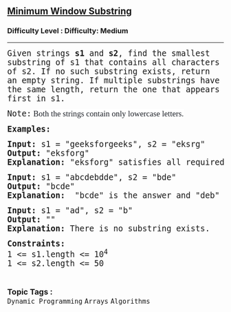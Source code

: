 <h2><a href="https://www.geeksforgeeks.org/problems/minimum-window-subsequence/1?page=1&difficulty=Medium&status=unsolved&sortBy=submissions">Minimum Window Substring</a></h2><h3>Difficulty Level : Difficulty: Medium</h3><hr><div class="problems_problem_content__Xm_eO"><p dir="ltr"><span style="font-size: 14pt; font-family: 'andale mono', monospace;"><span style="font-family: andale mono, monospace;">Given strings <strong>s1</strong> and <strong>s2</strong>, find the smallest substring of s1 that contains all characters of s2. If no such substring exists, return an empty string. If multiple substrings have the same length, return the one that appears first in s1.</span></span></p>
<p dir="ltr"><span style="font-size: 14pt;"><span style="font-family: 'andale mono', monospace;">Note:</span><span style="background-color: #ffffff; color: #1e2229; font-family: Nunito;">&nbsp;Both the strings contain only lowercase letters.</span></span></p>
<p dir="ltr"><span style="font-size: 14pt; font-family: 'andale mono', monospace;"><strong>Examples:</strong></span></p>
<pre><span style="font-size: 14pt; font-family: 'andale mono', monospace;"><strong>Input:</strong> s1 = "geeksforgeeks", s2 = "eksrg"
<strong>Output: </strong>"eksforg"
<strong>Explanation: </strong>"eksforg" satisfies all required conditions. str2 is its subsequence and it is longest and leftmost among all possible valid substrings of str1.
</span></pre>
<pre><span style="font-size: 14pt; font-family: 'andale mono', monospace;"><strong>Input:</strong> s1 = "abcdebdde", s2 = "bde" <br><strong>Output: </strong>"bcde"</span><br><span style="font-size: 14pt;"><strong style="font-family: 'andale mono', monospace;">Explanation: </strong><span style="font-family: andale mono, monospace;"> "bcde" is the answer and "deb" is not a smaller window because the elements in the window must occur in order.<br></span></span></pre>
<pre><span style="font-family: 'andale mono', monospace; font-size: 14pt;"><strong>Input:</strong> s1 = "ad", s2 = "b" <br><strong>Output: </strong>""</span><br><span style="font-size: 14pt;"><strong style="font-family: 'andale mono', monospace;">Explanation: </strong>There is no substring exists.</span></pre>
<p dir="ltr"><span style="font-size: 14pt; font-family: 'andale mono', monospace;"><strong>Constraints:<br></strong>1 &lt;= s1.length &lt;= 10<sup>4<br></sup>1 &lt;= s2.length &lt;= 50</span></p></div><br><p><span style=font-size:18px><strong>Topic Tags : </strong><br><code>Dynamic Programming</code>&nbsp;<code>Arrays</code>&nbsp;<code>Algorithms</code>&nbsp;